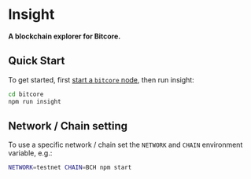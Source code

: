 # Insight

**A blockchain explorer for Bitcore.**

## Quick Start

To get started, first [start a `bitcore` node](../bitcore-node/README.md), then run insight:

```sh
cd bitcore
npm run insight
```

## Network / Chain setting

To use a specific network / chain set the `NETWORK` and `CHAIN` environment variable, e.g.:

```sh
NETWORK=testnet CHAIN=BCH npm start
```
